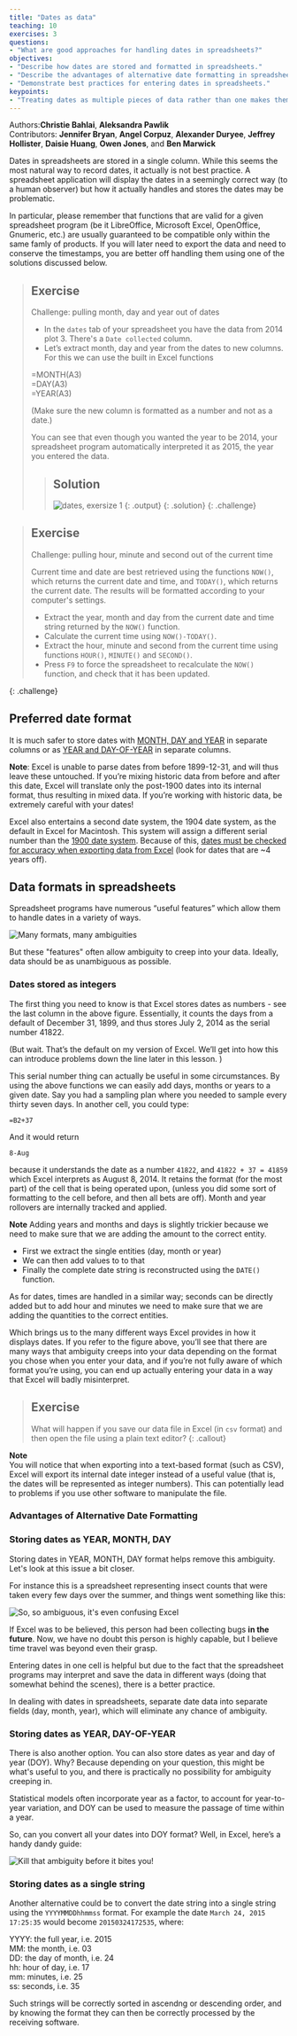 ```yaml
---
title: "Dates as data"
teaching: 10
exercises: 3
questions:
- "What are good approaches for handling dates in spreadsheets?"
objectives:
- "Describe how dates are stored and formatted in spreadsheets."
- "Describe the advantages of alternative date formatting in spreadsheets."
- "Demonstrate best practices for entering dates in spreadsheets."
keypoints:
- "Treating dates as multiple pieces of data rather than one makes them easier to handle."
---
```


Authors:**Christie Bahlai**, **Aleksandra Pawlik**<br>
Contributors: **Jennifer Bryan**, **Angel Corpuz**, **Alexander Duryee**,
**Jeffrey Hollister**, **Daisie Huang**, **Owen Jones**, and **Ben Marwick**

Dates in spreadsheets are stored in a single column. While this seems the
most natural way to record dates, it actually is not best
practice. A spreadsheet application will display the dates in a
seemingly correct way (to a human observer) but how it actually handles
and stores the dates may be problematic.

In particular, please remember that functions that are valid for a given
spreadsheet program (be it LibreOffice, Microsoft Excel, OpenOffice,
Gnumeric, etc.) are usually guaranteed to be compatible only within the same
famly of products. If you will later need to export the data and need to
conserve the timestamps, you are better off handling them using one of the solutions discussed below.  

> ## Exercise 
>
> Challenge: pulling month, day and year out of dates 
>
> - In the `dates` tab of your spreadsheet you have the data from 2014 plot 3. 
> There's a `Date collected` column.
> - Let’s extract month, day and year from the dates to new columns. For this we 
> can use the built in Excel functions
>
> =MONTH(A3)    
> =DAY(A3)  
> =YEAR(A3)
>
> (Make sure the new column is formatted as a number and not as a date.)
>
> You can see that even though you wanted the year to be 2014, your spreadsheet program
> automatically interpreted it as 2015, the year you entered the data.
>
> > ## Solution
> > ![dates, exersize 1](../fig/solution_exercise_1_dates.png)
> > {: .output}
> {: .solution}
{: .challenge}

> ## Exercise
> 
> Challenge: pulling hour, minute and second out of the current time 
>
> Current time and date are best retrieved using the functions `NOW()`, which
> returns the current date and time, and `TODAY()`, which returns the current
> date. The results will be formatted according to your computer's settings.
> 
> - Extract the year, month and day from the current date and time string
> returned by the `NOW()` function.
> - Calculate the current time using `NOW()-TODAY()`.
> - Extract the hour, minute and second from the current time using
> functions `HOUR()`, `MINUTE()` and `SECOND()`.
> - Press `F9` to force the spreadsheet to recalculate the `NOW()` function,
> and check that it has been updated.

{: .challenge}

## Preferred date format

It is much safer to store dates with [MONTH, DAY and YEAR](#day) in separate columns or as [YEAR and DAY-OF-YEAR](#doy) in separate columns.

**Note**: Excel is unable to parse dates from before 1899-12-31, and will thus leave these untouched.  If you’re mixing historic data
from before and after this date, Excel will translate only the post-1900 dates into its internal format, thus resulting in mixed data.
If you’re working with historic data, be extremely careful with your dates!

Excel also entertains a second date system, the 1904 date system, as the default in Excel for Macintosh. This system will assign a
different serial number than the [1900 date system](https://support.microsoft.com/kb/180162). Because of this,
[dates must be checked for accuracy when exporting data from Excel](http://datapub.cdlib.org/2014/04/10/abandon-all-hope-ye-who-enter-dates-in-excel/) (look for dates that are ~4 years off). 

## Data formats in spreadsheets

Spreadsheet programs have numerous “useful features” which allow them to handle dates in a variety of ways.

![Many formats, many ambiguities](../fig/5_excel_dates_1.jpg)

But these "features" often allow ambiguity to creep into your data. Ideally, data should be as unambiguous as possible. 

### Dates stored as integers

The first thing you need to know is that Excel stores dates as numbers - see the last column in the above figure. Essentially, it counts the days from a default of December 31, 1899, and thus stores July 2, 2014 as  the serial number 41822.

(But wait. That’s the default on my version of Excel. We’ll get into how this can introduce problems down the line later in this lesson. )

This serial number thing can actually be useful in some circumstances. By using
the above functions we can easily add days, months or years to a given date.
Say you had a sampling plan where you needed to sample every thirty seven days.
In another cell, you could type:
    
    =B2+37
    
And it would return

    8-Aug

because it understands the date as a number `41822`, and `41822 + 37 = 41859`
which Excel interprets as August 8, 2014. It retains the format (for the most
part) of the cell that is being operated upon, (unless you did some sort of
formatting to the cell before, and then all bets are off). Month and year
rollovers are internally tracked and applied.

**Note**
Adding years and months and days is slightly trickier because we need to make
sure that we are adding the amount to the correct entity.

- First we extract the single entities (day, month or year)
- We can then add values to to that
- Finally the complete date string is reconstructed using the `DATE()` function.

As for dates, times are handled in a similar way; seconds can be directly
added but to add hour and minutes we need to make sure that we are adding
the quantities to the correct entities.

Which brings us to the many different ways Excel provides in how it displays dates. If you refer to the figure above, you’ll see that
there are many ways that ambiguity creeps into your data depending on the format you chose when you enter your data, and if you’re not
fully aware of which format you’re using, you can end up actually entering your data in a way that Excel will badly misinterpret. 

> ## Exercise  
> What will happen if you save our data file in Excel (in `csv` format) and then open the file using a plain text editor? 
{: .callout}

**Note**  
You will notice that when exporting into a text-based format (such as CSV), Excel will export its internal date integer instead of a useful value (that is, the dates will be represented as integer numbers). This can potentially lead to problems if you use other software to manipulate the file.

### Advantages of Alternative Date Formatting

### <a name="day"></a> Storing dates as YEAR, MONTH, DAY

Storing dates in YEAR, MONTH, DAY format helps remove this ambiguity. Let's look at this issue a bit closer.

For instance this is a spreadsheet representing insect counts that were taken every few days over the summer, and things went something like this:

![So, so ambiguous, it's even confusing Excel](../fig/6_excel_dates_2.jpg)

If Excel was to be believed, this person had been collecting bugs **in the future**. Now, we have no doubt this person is highly capable,
but I believe time travel was beyond even their grasp.

Entering dates in one cell is helpful but due to the fact that the spreadsheet programs may interpret and save the data in different ways
(doing that somewhat behind the scenes), there is a better practice.  

In dealing with dates in spreadsheets, separate date data into separate fields (day, month, year), which will eliminate any chance of
ambiguity. 

### <a name="doy"></a> Storing dates as YEAR, DAY-OF-YEAR

There is also another option. You can also store dates as year and day of year (DOY). Why? Because depending on your
question, this might be what's useful to you, and there is practically no possibility for ambiguity creeping in.

Statistical models often incorporate year as a factor, to account for year-to-year variation, and DOY can be used to measure the passage
of time within a year. 

So, can you convert all your dates into DOY format? Well, in Excel, here’s a handy dandy guide:

![Kill that ambiguity before it bites you!](../fig/7_excel_dates_3.jpg)

### <a name="str"></a> Storing dates as a single string

Another alternative could be to convert the date string
into a single string using the `YYYYMMDDhhmmss` format.
For example the date `March 24, 2015 17:25:35` would
become `20150324172535`, where:


YYYY:   the full year, i.e. 2015  
MM:     the month, i.e. 03  
DD:     the day of month, i.e. 24  
hh:     hour of day, i.e. 17  
mm:     minutes, i.e. 25  
ss:     seconds, i.e. 35  

Such strings will be correctly sorted in ascendng or descending order, and by
knowing the format they can then be correctly processed by the receiving
software.
